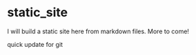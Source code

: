 # static_site
I will build a static site here from markdown files. More to come!

quick update for git